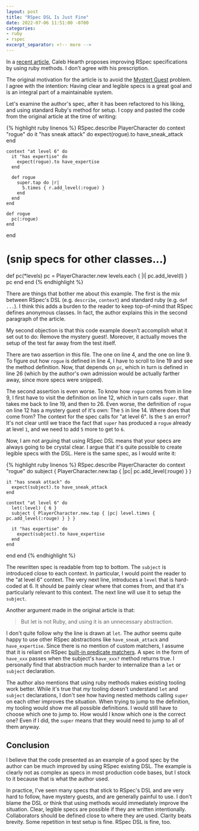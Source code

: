 ```yaml
---
layout: post
title: "RSpec DSL Is Just Fine"
date: 2022-07-06 11:51:00 -0700
categories:
- ruby
- rspec
excerpt_separator: <!-- more -->
---
```


In a [recent article][article], Caleb Hearth proposes improving RSpec specifications by using ruby methods. I don't agree with his prescription.

The original motivation for the article is to avoid the [Mystert Guest][mystery] problem. I agree with the intention: Having clear and legible specs is a great goal and is an integral part of a maintainable system.

Let's examine the author's spec, after it has been refactored to his liking, and using standard Ruby's method for setup. I copy and pasted the code from the original article at the time of writing:

<!-- more -->

{% highlight ruby linenos %}
RSpec.describe PlayerCharacter do
  context "rogue" do
    it "has sneak attack" do
      expect(rogue).to have_sneak_attack
    end

    context "at level 6" do
      it "has expertise" do
        expect(rogue).to have_expertise
      end

      def rogue
        super.tap do |r|
          5.times { r.add_level(:rogue) }
        end
      end
    end

    def rogue
      pc(:rogue)
    end
  end

  # (snip specs for other classes...)

  def pc(*levels)
    pc = PlayerCharacter.new
    levels.each { |l| pc.add_level(l) }
    pc
  end
end
{% endhighlight %}

There are things that bother me about this example. The first is the mix between RSpec's DSL (e.g. `describe`, `context`) and standard ruby (e.g. `def ...`). I think this adds a burden to the reader to keep top-of-mind that RSpec defines anonymous classes. In fact, the author explains this in the second paragraph of the article.

My second objection is that this code example doesn't accomplish what it set out to do: Remove the mystery guest!. Moreover, it actually moves the setup of the test far away from the test itself.

There are two assertion in this file. The one on line 4, and the one on line 9. To figure out how `rogue` is defined in line 4, I have to scroll to line 19 and see the method definition. Now, that depends on `pc`, which in turn is defined in line 26 (which by the author's own admission would be actually farther away, since more specs were snipped).

The second assertion is even worse. To know how `rogue` comes from in line 9, I first have to visit the definition on line 12, which in turn calls `super`. that takes me back to line 19, and then to 26. Even worse, the definition of `rogue` on line 12 has a mystery guest of it's own: The `5` in line 14. Where does that come from? The context for the spec calls for "at level 6". Is the `5` an error? It's not clear until we trace the fact that `super` has produced a `rogue` already at level `1`, and we need to add `5` more to get to `6`.

Now, I am not arguing that using RSpec DSL means that your specs are always going to be crystal clear. I argue that it's quite possible to create legible specs with the DSL. Here is the same spec, as I would write it:

{% highlight ruby linenos %}
RSpec.describe PlayerCharacter do
  context "rogue" do
    subject { PlayerCharacter.new.tap { |pc| pc.add_level(:rouge) } }

    it "has sneak attack" do
      expect(subject).to have_sneak_attack
    end

    context "at level 6" do
      let(:level) { 6 }
      subject { PlayerCharacter.new.tap { |pc| level.times { pc.add_level(:rouge) } } }

      it "has expertise" do
        expect(subject).to have_expertise
      end
    end
  end
end
{% endhighlight %}

The rewritten spec is readable from top to bottom. The `subject` is introduced close to each context. In particular, I would point the reader to the "at level 6" context. The very next line, introduces a `level` that is hard-coded at 6. It should be painly clear where that comes from, and that it's particularly relevant to this context. The next line will use it to setup the `subject`.

Another argument made in the original article is that:

> But let is not Ruby, and using it is an unnecessary abstraction.

I don't quite follow why the line is drawn at `let`. The author seems quite happy to use other RSpec abstractions like `have_sneak_attack` and `have_expertise`. Since there is no mention of custom matchers, I assume that it is reliant on RSpec [built-in predicate matchers][matchers]. A spec in the form of `have_xxx` passes when the subject's `have_xxx?` method returns true. I personally find that abstraction much harder to internalize than a `let` or `subject` declaration.

The author also mentions that using ruby methods makes existing tooling work better. While it's true that _my_ tooling doesn't understand `let` and `subject` declarations, I don't see how having nested methods calling `super` on each other improves the situation. When trying to jump to the definition, my tooling would show me all possible definitions. I would still have to choose which one to jump to. How would I know which one is the correct one? Even if I did, the `super` means that they would need to jump to all of them anyway.

## Conclusion

I believe that the code presented as an example of a good spec by the author can be much improved by using RSpec existing DSL. The example is clearly not as complex as specs in most production code bases, but I stock to it because that is what the author used.

In practice, I've seen many specs that stick to RSpec's DSL and are very hard to follow, have mystery guests, and are generally painful to use. I don't blame the DSL or think that using methods would immediately improve the situation. Clear, legible specs are possible if they are written intentionally. Collaborators should be defined close to where they are used. Clarity beats brevity. Some repetition in test setup is fine. RSpec DSL is fine, too.

[article]: https://blog.testdouble.com/posts/2022-06-29-define-methods-in-rspec/
[mystery]: http://xunitpatterns.com/Obscure%20Test.html#Mystery%20Guest
[matchers]: https://relishapp.com/rspec/rspec-expectations/docs/built-in-matchers